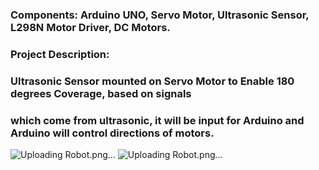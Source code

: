### Components: Arduino UNO, Servo Motor, Ultrasonic Sensor, L298N Motor Driver, DC Motors.
### Project Description:

### Ultrasonic Sensor mounted on Servo Motor to Enable 180 degrees Coverage, based on signals
### which come from ultrasonic, it will be input for Arduino and Arduino will control directions of motors.

![Uploading Robot.png…]()
![Uploading Robot.png…]()
